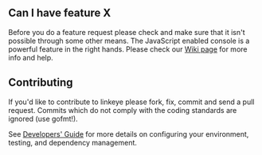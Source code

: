## Can I have feature X

Before you do a feature request please check and make sure that it isn't possible
through some other means. The JavaScript enabled console is a powerful feature
in the right hands. Please check our [Wiki page](https://github.com/linkeye/linkeye/wiki) for more info
and help.

## Contributing

If you'd like to contribute to linkeye please fork, fix, commit and
send a pull request. Commits which do not comply with the coding standards
are ignored (use gofmt!).

See [Developers' Guide](https://github.com/linkeye/linkeye/wiki/Developers'-Guide)
for more details on configuring your environment, testing, and
dependency management.

